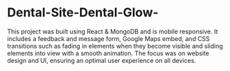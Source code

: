 # Dental-Site-Dental-Glow-
This project was built using React & MongoDB and is mobile responsive. It includes a feedback and message form, Google Maps embed, and CSS transitions such as fading in elements when they become visible and sliding elements into view with a smooth animation. The focus was on website design and UI, ensuring an optimal user experience on all devices.
